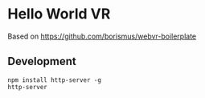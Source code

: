 # Hello World VR

Based on https://github.com/borismus/webvr-boilerplate

## Development

```
npm install http-server -g
http-server
```